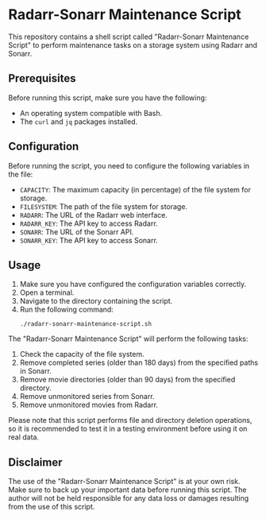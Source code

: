 # Radarr-Sonarr Maintenance Script

This repository contains a shell script called "Radarr-Sonarr Maintenance Script" to perform maintenance tasks on a storage system using Radarr and Sonarr.

## Prerequisites

Before running this script, make sure you have the following:

- An operating system compatible with Bash.
- The `curl` and `jq` packages installed.

## Configuration

Before running the script, you need to configure the following variables in the file:

- `CAPACITY`: The maximum capacity (in percentage) of the file system for storage.
- `FILESYSTEM`: The path of the file system for storage.
- `RADARR`: The URL of the Radarr web interface.
- `RADARR_KEY`: The API key to access Radarr.
- `SONARR`: The URL of the Sonarr API.
- `SONARR_KEY`: The API key to access Sonarr.

## Usage

1. Make sure you have configured the configuration variables correctly.
2. Open a terminal.
3. Navigate to the directory containing the script.
4. Run the following command:
   ```
   ./radarr-sonarr-maintenance-script.sh
   ```

The "Radarr-Sonarr Maintenance Script" will perform the following tasks:

1. Check the capacity of the file system.
2. Remove completed series (older than 180 days) from the specified paths in Sonarr.
3. Remove movie directories (older than 90 days) from the specified directory.
4. Remove unmonitored series from Sonarr.
5. Remove unmonitored movies from Radarr.

Please note that this script performs file and directory deletion operations, so it is recommended to test it in a testing environment before using it on real data.

## Disclaimer

The use of the "Radarr-Sonarr Maintenance Script" is at your own risk. Make sure to back up your important data before running this script. The author will not be held responsible for any data loss or damages resulting from the use of this script.
